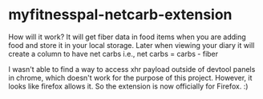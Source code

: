 # myfitnesspal-netcarb-extension
How will it work?
It will get fiber data in food items when you are adding food and store it in your local storage. Later when viewing your diary it will create a column to have net carbs i.e., net carbs = carbs - fiber

I wasn't able to find a way to access xhr payload outside of devtool panels in chrome, which doesn't work for the purpose of this project. However, it looks like firefox allows it. So the extension is now officially for Firefox. :)
